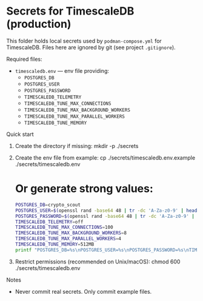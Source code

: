 # Secrets for TimescaleDB (production)

This folder holds local secrets used by `podman-compose.yml` for TimescaleDB. Files here are ignored by git (see project
`.gitignore`).

Required files:

- `timescaledb.env` — env file providing:
    - `POSTGRES_DB`
    - `POSTGRES_USER`
    - `POSTGRES_PASSWORD`
    - `TIMESCALEDB_TELEMETRY`
    - `TIMESCALEDB_TUNE_MAX_CONNECTIONS`
    - `TIMESCALEDB_TUNE_MAX_BACKGROUND_WORKERS`
    - `TIMESCALEDB_TUNE_MAX_PARALLEL_WORKERS`
    - `TIMESCALEDB_TUNE_MEMORY`

Quick start

1) Create the directory if missing:
   mkdir -p ./secrets

2) Create the env file from example:
   cp ./secrets/timescaledb.env.example ./secrets/timescaledb.env
   # Or generate strong values:
   ```bash
   POSTGRES_DB=crypto_scout
   POSTGRES_USER=$(openssl rand -base64 48 | tr -dc 'A-Za-z0-9' | head -c 48)
   POSTGRES_PASSWORD=$(openssl rand -base64 48 | tr -dc 'A-Za-z0-9' | head -c 48)
   TIMESCALEDB_TELEMETRY=off
   TIMESCALEDB_TUNE_MAX_CONNECTIONS=100
   TIMESCALEDB_TUNE_MAX_BACKGROUND_WORKERS=8
   TIMESCALEDB_TUNE_MAX_PARALLEL_WORKERS=4
   TIMESCALEDB_TUNE_MEMORY=512MB
   printf "POSTGRES_DB=%s\nPOSTGRES_USER=%s\nPOSTGRES_PASSWORD=%s\nTIMESCALEDB_TELEMETRY=%s\nTIMESCALEDB_TUNE_MAX_CONNECTIONS=%s\nTIMESCALEDB_TUNE_MAX_BACKGROUND_WORKERS=%s\nTIMESCALEDB_TUNE_MAX_PARALLEL_WORKERS=%s\nTIMESCALEDB_TUNE_MEMORY=%s\n" "$POSTGRES_DB" "$POSTGRES_USER" "$POSTGRES_PASSWORD" "$TIMESCALEDB_TELEMETRY" "$TIMESCALEDB_TUNE_MAX_CONNECTIONS" "$TIMESCALEDB_TUNE_MAX_BACKGROUND_WORKERS" "$TIMESCALEDB_TUNE_MAX_PARALLEL_WORKERS" "$TIMESCALEDB_TUNE_MEMORY" > ./secrets/timescaledb.env
   ```
3) Restrict permissions (recommended on Unix/macOS):
   chmod 600 ./secrets/timescaledb.env

Notes

- Never commit real secrets. Only commit example files.
